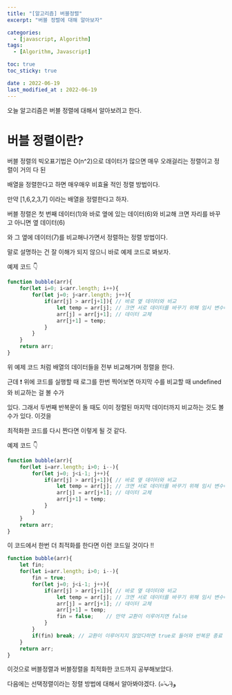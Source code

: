 ```yaml
---
title: "[알고리즘] 버블정렬"
excerpt: "버블 정렬에 대해 알아보자"

categories:
  - [javascript, Algorithm]
tags:
  - [Algorithm, Javascript]

toc: true
toc_sticky: true

date : 2022-06-19
last_modified_at : 2022-06-19
---
```


오늘 알고리즘은 버블 정렬에 대해서 알아보려고 한다.

# 버블 정렬이란?

버블 정렬의 빅오표기법은 O(n^2)으로 데이터가 많으면 매우 오래걸리는 정렬이고 정렬이 거의 다 된

배열을 정렬한다고 하면 매우매우 비효율 적인 정렬 방법이다.

만약 [1,6,2,3,7] 이라는 배열을 정렬한다고 하자.

버블 정렬은 첫 번째 데이터(1)와 바로 옆에 있는 데이터(6)와 비교해 크면 자리를 바꾸고 아니면 옆 데이터(6)

와 그 옆에 데이터(7)를 비교해나가면서 정렬하는 정렬 방법이다.

말로 설명하는 건 잘 이해가 되지 않으니 바로 예제 코드로 봐보자.

예제 코드 👇

```javascript
function bubble(arr){
    for(let i=0; i<arr.length; i++){
        for(let j=0; j<arr.length; j++){
            if(arr[j] > arr[j+1]){ // 바로 옆 데이터와 비교
                let temp = arr[j]; // 크면 서로 데이터를 바꾸기 위해 임시 변수에 데이터를 넣는다.
                arr[j] = arr[j+1]; // 데이터 교체
                arr[j+1] = temp;
            }
        }
    }
    return arr;
}
```

위 예제 코드 처럼 배열의 데이터들을 전부 비교해가며 정렬을 한다.

근데 ❗ 위에 코드를 실행할 때 로그를 한번 찍어보면 마지막 수를 비교할 때 undefined와 비교하는 걸 볼 수가

있다. 그래서 두번째 반복문이 돌 때도 이미 정렬된 마지막 데이터까지 비교하는 것도 볼 수가 있다. 이것을 

최적화한 코드를 다시 짠다면 이렇게 될 것 같다.

예제 코드 👇

```javascript
function bubble(arr){
    for(let i=arr.length; i>0; i--){
        for(let j=0; j<i-1; j++){
            if(arr[j] > arr[j+1]){ // 바로 옆 데이터와 비교
                let temp = arr[j]; // 크면 서로 데이터를 바꾸기 위해 임시 변수에 데이터를 넣는다.
                arr[j] = arr[j+1]; // 데이터 교체
                arr[j+1] = temp;
            }
        }
    }
    return arr;
}
```

이 코드에서 한번 더 최적화를 한다면 이런 코드일 것이다 !!

```javascript
function bubble(arr){
    let fin;
    for(let i=arr.length; i>0; i--){
        fin = true;                
        for(let j=0; j<i-1; j++){
            if(arr[j] > arr[j+1]){ // 바로 옆 데이터와 비교
                let temp = arr[j]; // 크면 서로 데이터를 바꾸기 위해 임시 변수에 데이터를 넣는다.
                arr[j] = arr[j+1]; // 데이터 교체
                arr[j+1] = temp;
                fin = false;    // 만약 교환이 이루어지면 false
            }
        }
        if(fin) break; // 교환이 이루어지지 않았다하면 true로 들어와 반복문 종료 !
    }
    return arr;
}
```

이것으로 버블정렬과 버블정렬을 최적화한 코드까지 공부해보았다.

다음에는 선택정렬이라는 정렬 방법에 대해서 알아봐야겠다. (๑˃̵ᴗ˂̵)ﻭ